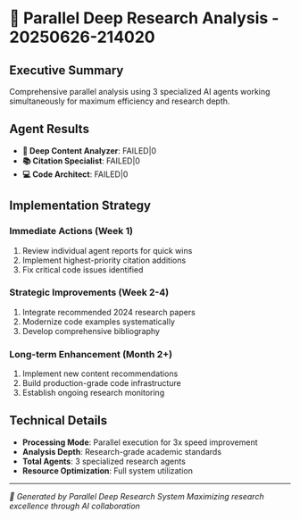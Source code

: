 # 🧬 Parallel Deep Research Analysis - 20250626-214020

## Executive Summary
Comprehensive parallel analysis using 3 specialized AI agents working simultaneously for maximum efficiency and research depth.

## Agent Results
- **🧠 Deep Content Analyzer**: FAILED|0
- **📚 Citation Specialist**: FAILED|0
- **💻 Code Architect**: FAILED|0

## Implementation Strategy

### Immediate Actions (Week 1)
1. Review individual agent reports for quick wins
2. Implement highest-priority citation additions
3. Fix critical code issues identified

### Strategic Improvements (Week 2-4)
1. Integrate recommended 2024 research papers
2. Modernize code examples systematically
3. Develop comprehensive bibliography

### Long-term Enhancement (Month 2+)
1. Implement new content recommendations
2. Build production-grade code infrastructure
3. Establish ongoing research monitoring

## Technical Details
- **Processing Mode**: Parallel execution for 3x speed improvement
- **Analysis Depth**: Research-grade academic standards
- **Total Agents**: 3 specialized research agents
- **Resource Optimization**: Full system utilization

---
*🧬 Generated by Parallel Deep Research System*
*Maximizing research excellence through AI collaboration*
